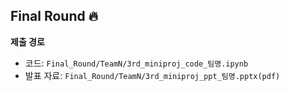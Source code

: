 ## Final Round 🔥
**제출 경로**
* 코드: `Final_Round/TeamN/3rd_miniproj_code_팀명.ipynb`
* 발표 자료: `Final_Round/TeamN/3rd_miniproj_ppt_팀명.pptx(pdf)`
